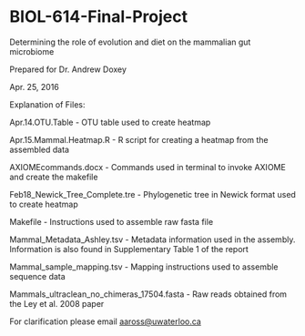 # BIOL-614-Final-Project
Determining the role of evolution and diet on the mammalian gut microbiome

Prepared for Dr. Andrew Doxey

Apr. 25, 2016

Explanation of Files:

Apr.14.OTU.Table - OTU table used to create heatmap

Apr.15.Mammal.Heatmap.R - R script for creating a heatmap from the assembled data

AXIOMEcommands.docx - Commands used in terminal to invoke AXIOME and create the makefile

Feb18_Newick_Tree_Complete.tre - Phylogenetic tree in Newick format used to create heatmap

Makefile - Instructions used to assemble raw fasta file

Mammal_Metadata_Ashley.tsv - Metadata information used in the assembly. Information is also found in Supplementary Table 1 of the report

Mammal_sample_mapping.tsv - Mapping instructions used to assemble sequence data

Mammals_ultraclean_no_chimeras_17504.fasta - Raw reads obtained from the Ley et al. 2008 paper

For clarification please email aaross@uwaterloo.ca
